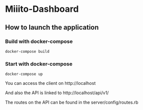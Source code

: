 # Miiito-Dashboard

## How to launch the application

### Build with docker-compose

```
docker-compose build
```

### Start with docker-compose

```
docker-compose up
```

You can access the client on http://localhost

And also the API is linked to http://localhost/api/v1/

The routes on the API can be found in the server/config/routes.rb
